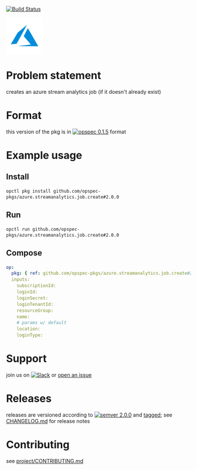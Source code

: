 [![Build Status](https://travis-ci.org/opspec-pkgs/azure.streamanalytics.job.create.svg?branch=master)](https://travis-ci.org/opspec-pkgs/azure.streamanalytics.job.create)

<img src="icon.svg" alt="icon" height="100px">

# Problem statement

creates an azure stream analytics job (if it doesn't already exist)

# Format

this version of the pkg is in [![opspec 0.1.5](https://img.shields.io/badge/opspec-0.1.5-brightgreen.svg?colorA=6b6b6b&colorB=fc16be)](https://opspec.io/0.1.5/packages.html) format

# Example usage

## Install

```shell
opctl pkg install github.com/opspec-pkgs/azure.streamanalytics.job.create#2.0.0
```

## Run

```
opctl run github.com/opspec-pkgs/azure.streamanalytics.job.create#2.0.0
```

## Compose

```yaml
op:
  pkg: { ref: github.com/opspec-pkgs/azure.streamanalytics.job.create#2.0.0 }
  inputs:
    subscriptionId:
    loginId:
    loginSecret:
    loginTenantId:
    resourceGroup:
    name:
    # params w/ default
    location:
    loginType:
```

# Support

join us on
[![Slack](https://opspec-slackin.herokuapp.com/badge.svg)](https://opspec-slackin.herokuapp.com/)
or
[open an issue](https://github.com/opspec-pkgs/azure.streamanalytics.job.create/issues)

# Releases

releases are versioned according to
[![semver 2.0.0](https://img.shields.io/badge/semver-2.0.0-brightgreen.svg)](http://semver.org/spec/v2.0.0.html)
and [tagged](https://git-scm.com/book/en/v2/Git-Basics-Tagging); see
[CHANGELOG.md](CHANGELOG.md) for release notes

# Contributing

see
[project/CONTRIBUTING.md](https://github.com/opspec-pkgs/project/blob/master/CONTRIBUTING.md)
